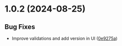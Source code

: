 # 1.0.2 (2024-08-25)

## Bug Fixes

- Improve validations and add version in UI ([0e9275a](commit/0e9275a))
